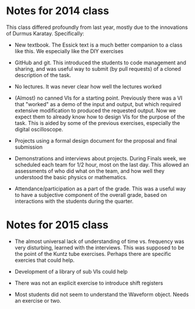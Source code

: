 # Notes for 2014 class 

This class differed profoundly from last year, mostly due to the innovations of Durmus Karatay. Specifically:

* New textbook. The Essick text is a much better companion to a class like this. We especially like the DIY exercises

* GitHub and git. This introduced the students to code management and sharing, and was useful way to submit (by pull requests)
of a cloned description of the task.

* No lectures. It was never clear how well the lectures worked

* (Almost) no canned VIs for a starting point. Previously there was a VI that "worked" as a demo of the input and output, but
which required extensive modification to produced the requested output. Now we expect them to already know how to design VIs
for the purpose of the task. This is aided by some of the previous exercises, especially the digital oscilloscope.

* Projects using a formal design document for the proposal and final submission

* Demonstrations and interviews about projects. During Finals week, we scheduled each team for 1/2 hour, most on the last day. This allowed an
assessments of who did what on the team, and how well they understood the basic physics or mathematics.

* Attendance/participation as a part of the grade. This was a useful way to have a subjective component of the overall grade,
based on interactions with the students during the quarter.

# Notes for 2015 class

* The almost universal lack of understanding of time vs. frequency was very disturbing, learned with the interviews. This 
was supposed to be the point of the Kuntz tube exercises. Perhaps there are specific exercies that could help.

* Development of a library of sub VIs could help

* There was not an explicit exercise to introduce shift registers

* Most students did not seem to understand the Waveform object. Needs an exercise or two.
